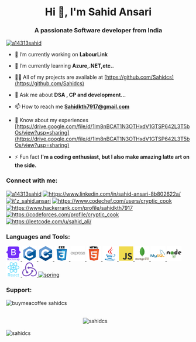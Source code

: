<h1 align="center">Hi 👋, I'm Sahid Ansari</h1>
<h3 align="center">A passionate Software developer from India</h3>

<p align="left"> <a href="https://twitter.com/a14313sahid" target="blank"><img src="https://img.shields.io/twitter/follow/a14313sahid?logo=twitter&style=for-the-badge" alt="a14313sahid" /></a> </p>

- 🔭 I’m currently working on **LabourLink**

- 🌱 I’m currently learning **Azure,.NET,etc..**

- 👨‍💻 All of my projects are available at [https://github.com/Sahidcs](https://github.com/Sahidcs)

- 💬 Ask me about **DSA , CP and development...**

- 📫 How to reach me **Sahidkth7917@gmail.com**

- 📄 Know about my experiences [https://drive.google.com/file/d/1lm8nBCAT1N3OTHxdV1GTSP642L3T5bOs/view?usp=sharing](https://drive.google.com/file/d/1lm8nBCAT1N3OTHxdV1GTSP642L3T5bOs/view?usp=sharing)

- ⚡ Fun fact **I'm a coding enthusiast, but I also make amazing latte art on the side.**

<h3 align="left">Connect with me:</h3>
<p align="left">
<a href="https://twitter.com/a14313sahid" target="blank"><img align="center" src="https://raw.githubusercontent.com/rahuldkjain/github-profile-readme-generator/master/src/images/icons/Social/twitter.svg" alt="a14313sahid" height="30" width="40" /></a>
<a href="https://linkedin.com/in/https://www.linkedin.com/in/sahid-ansari-8b802622a/" target="blank"><img align="center" src="https://raw.githubusercontent.com/rahuldkjain/github-profile-readme-generator/master/src/images/icons/Social/linked-in-alt.svg" alt="https://www.linkedin.com/in/sahid-ansari-8b802622a/" height="30" width="40" /></a>
<a href="https://instagram.com/it'z_sahid.ansari" target="blank"><img align="center" src="https://raw.githubusercontent.com/rahuldkjain/github-profile-readme-generator/master/src/images/icons/Social/instagram.svg" alt="it'z_sahid.ansari" height="30" width="40" /></a>
<a href="https://www.codechef.com/users/https://www.codechef.com/users/cryptic_cook" target="blank"><img align="center" src="https://cdn.jsdelivr.net/npm/simple-icons@3.1.0/icons/codechef.svg" alt="https://www.codechef.com/users/cryptic_cook" height="30" width="40" /></a>
<a href="https://www.hackerrank.com/https://www.hackerrank.com/profile/sahidkth7917" target="blank"><img align="center" src="https://raw.githubusercontent.com/rahuldkjain/github-profile-readme-generator/master/src/images/icons/Social/hackerrank.svg" alt="https://www.hackerrank.com/profile/sahidkth7917" height="30" width="40" /></a>
<a href="https://codeforces.com/profile/https://codeforces.com/profile/cryptic_cook" target="blank"><img align="center" src="https://raw.githubusercontent.com/rahuldkjain/github-profile-readme-generator/master/src/images/icons/Social/codeforces.svg" alt="https://codeforces.com/profile/cryptic_cook" height="30" width="40" /></a>
<a href="https://www.leetcode.com/https://leetcode.com/u/sahid_ali/" target="blank"><img align="center" src="https://raw.githubusercontent.com/rahuldkjain/github-profile-readme-generator/master/src/images/icons/Social/leet-code.svg" alt="https://leetcode.com/u/sahid_ali/" height="30" width="40" /></a>
</p>

<h3 align="left">Languages and Tools:</h3>
<p align="left"> <a href="https://getbootstrap.com" target="_blank" rel="noreferrer"> <img src="https://raw.githubusercontent.com/devicons/devicon/master/icons/bootstrap/bootstrap-plain-wordmark.svg" alt="bootstrap" width="40" height="40"/> </a> <a href="https://www.cprogramming.com/" target="_blank" rel="noreferrer"> <img src="https://raw.githubusercontent.com/devicons/devicon/master/icons/c/c-original.svg" alt="c" width="40" height="40"/> </a> <a href="https://www.w3schools.com/cpp/" target="_blank" rel="noreferrer"> <img src="https://raw.githubusercontent.com/devicons/devicon/master/icons/cplusplus/cplusplus-original.svg" alt="cplusplus" width="40" height="40"/> </a> <a href="https://www.w3schools.com/css/" target="_blank" rel="noreferrer"> <img src="https://raw.githubusercontent.com/devicons/devicon/master/icons/css3/css3-original-wordmark.svg" alt="css3" width="40" height="40"/> </a> <a href="https://expressjs.com" target="_blank" rel="noreferrer"> <img src="https://raw.githubusercontent.com/devicons/devicon/master/icons/express/express-original-wordmark.svg" alt="express" width="40" height="40"/> </a> <a href="https://www.w3.org/html/" target="_blank" rel="noreferrer"> <img src="https://raw.githubusercontent.com/devicons/devicon/master/icons/html5/html5-original-wordmark.svg" alt="html5" width="40" height="40"/> </a> <a href="https://www.java.com" target="_blank" rel="noreferrer"> <img src="https://raw.githubusercontent.com/devicons/devicon/master/icons/java/java-original.svg" alt="java" width="40" height="40"/> </a> <a href="https://developer.mozilla.org/en-US/docs/Web/JavaScript" target="_blank" rel="noreferrer"> <img src="https://raw.githubusercontent.com/devicons/devicon/master/icons/javascript/javascript-original.svg" alt="javascript" width="40" height="40"/> </a> <a href="https://www.mongodb.com/" target="_blank" rel="noreferrer"> <img src="https://raw.githubusercontent.com/devicons/devicon/master/icons/mongodb/mongodb-original-wordmark.svg" alt="mongodb" width="40" height="40"/> </a> <a href="https://www.mysql.com/" target="_blank" rel="noreferrer"> <img src="https://raw.githubusercontent.com/devicons/devicon/master/icons/mysql/mysql-original-wordmark.svg" alt="mysql" width="40" height="40"/> </a> <a href="https://nodejs.org" target="_blank" rel="noreferrer"> <img src="https://raw.githubusercontent.com/devicons/devicon/master/icons/nodejs/nodejs-original-wordmark.svg" alt="nodejs" width="40" height="40"/> </a> <a href="https://reactjs.org/" target="_blank" rel="noreferrer"> <img src="https://raw.githubusercontent.com/devicons/devicon/master/icons/react/react-original-wordmark.svg" alt="react" width="40" height="40"/> </a> <a href="https://redux.js.org" target="_blank" rel="noreferrer"> <img src="https://raw.githubusercontent.com/devicons/devicon/master/icons/redux/redux-original.svg" alt="redux" width="40" height="40"/> </a> <a href="https://spring.io/" target="_blank" rel="noreferrer"> <img src="https://www.vectorlogo.zone/logos/springio/springio-icon.svg" alt="spring" width="40" height="40"/> </a> </p>

<h3 align="left">Support:</h3>
<p><a href="https://www.buymeacoffee.com/buymeacoffee sahidcs"> <img align="left" src="https://cdn.buymeacoffee.com/buttons/v2/default-yellow.png" height="50" width="210" alt="buymeacoffee sahidcs" /></a></p><br><br>

<p><img align="center" src="https://github-readme-stats.vercel.app/api/top-langs?username=sahidcs&show_icons=true&locale=en&layout=compact" alt="sahidcs" /></p>

<p><img align="center" src="https://github-readme-streak-stats.herokuapp.com/?user=sahidcs&" alt="sahidcs" /></p>
